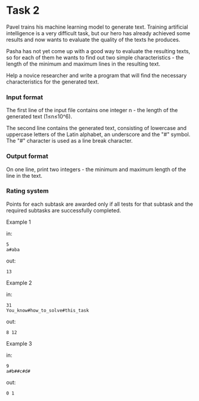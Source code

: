 <!-- ENGLISH -->
# Task 2

Pavel trains his machine learning model to generate text. Training artificial intelligence is a very difficult task, but our hero has already achieved some results and now wants to evaluate the quality of the texts he produces.

Pasha has not yet come up with a good way to evaluate the resulting texts, so for each of them he wants to find out two simple characteristics - the length of the minimum and maximum lines in the resulting text.

Help a novice researcher and write a program that will find the necessary characteristics for the generated text.

### Input format

The first line of the input file contains one integer n - the length of the generated text (1≤n≤10\^6).

The second line contains the generated text, consisting of lowercase and uppercase letters of the Latin alphabet, an underscore and the "#" symbol. The "#" character is used as a line break character.

### Output format

On one line, print two integers - the minimum and maximum length of the line in the text.

### Rating system

Points for each subtask are awarded only if all tests for that subtask and the required subtasks are successfully completed.

Example 1

in:
```
5
a#aba
```
out:
```
13
```

Example 2

in:
```
31
You_know#how_to_solve#this_task
```
out:
```
8 12
```

Example 3

in:
```
9
a#b##c#d#
```
out:
```
0 1
```